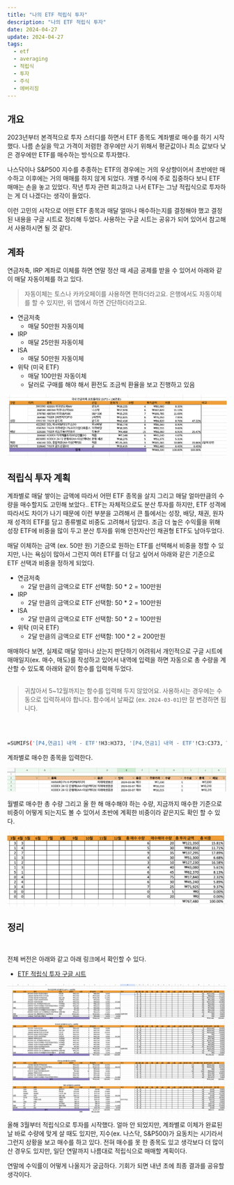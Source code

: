 ```yaml
---
title: "나의 ETF 적립식 투자"
description: "나의 ETF 적립식 투자"
date: 2024-04-27
update: 2024-04-27
tags:
  - etf
  - averaging
  - 적립식
  - 투자
  - 주식
  - 에버리징
---
```


## 개요

2023년부터 본격적으로 투자 스터디를 하면서 ETF 종목도 계좌별로 매수를 하기 시작했다. 나름 손실을 막고 가격이 저렴한 경우에만 사기 위해서 평균값이나 최소 값보다 낮은 경우에만 ETF를 매수하는 방식으로 투자했다.

나스닥이나 S&P500 지수를 추종하는 ETF의 경우에는 거의 우상향이어서 초반에만 매수하고 이후에는 거의 매매를 하지 않게 되었다. 개별 주식에 주로 집중하다 보니 ETF 매매는 손을 놓고 있었다. 작년 투자 관련 회고하고 나서 ETF는 그냥 적립식으로 투자하는 게 더 나겠다는 생각이 들었다.

이런 고민의 시작으로 어떤 ETF 종목과 매달 얼마나 매수하는지를 결정해야 했고 결정된 내용을 구글 시트로 정리해 두었다. 사용하는 구글 시트는 공유가 되어 있어서 참고해서 사용하시면 될 것 같다.

## 계좌

연금저축, IRP 계좌로 이체를 하면 연말 정산 때 세금 공제를 받을 수 있어서 아래와 같이 매달 자동이체를 하고 있다.

> 자동이체는 토스나 카카오페이를 사용하면 편하더라고요. 은행에서도 자동이체를 할 수 있지만, 위 앱에서 하면 간단하더라고요.

- 연금저축
    - 매달 50만원 자동이체
- IRP
    - 매달 25만원 자동이체
- ISA
    - 매달 50만원 자동이체
- 위탁 (미국 ETF)
    - 매달 100만원 자동이체
    - 달러로 구매를 해야 해서 환전도 조금씩 환율을 보고 진행하고 있음

![포트폴리오 - 국내 연금저축](image-20240501002351176.png)

## 적립식 투자 계획

계좌별로 매달 쌓이는 금액에 따라서 어떤 ETF 종목을 살지 그리고 매달 얼마만큼의 수량을 매수할지도 고민해 보았다.. ETF는 자체적으로도 분산 투자를 하지만, ETF 성격에 따라서도 차이가 나기 때문에 이런 부분을 고려해서 큰 틀에서는 성장, 배당, 채권, 원자재 성격의 ETF를 담고 종류별로  비중도 고려해서 담았다. 조금 더 높은 수익률을 위해 성장 ETF에 비중을 많이 두고 분산 투자를 위해 안전자산인 채권형 ETF도 남아두었다.

매달 이체하는 금액 (ex. 50만 원) 기준으로 원하는 ETF를 선택해서 비중을 정할 수 있지만, 나는 욕심이 많아서 그런지 여러 ETF를 더 담고 싶어서 아래와 같은 기준으로 ETF 선택과 비중을 정하게 되었다.

- 연금저축
    - 2달 만큼의 금액으로 ETF 선택함: 50 * 2 = 100만원
- IRP
    - 2달 만큼의 금액으로 ETF 선택함: 50 * 2 = 100만원
- ISA
    - 2달 만큼의 금액으로 ETF 선택함: 50 * 2 = 100만원
- 위탁 (미국 ETF)
    - 2달 만큼의 금액으로 ETF 선택함: 100 * 2 = 200만원

매매하다 보면, 실제로 매달 얼마나 샀는지 판단하기 어려워서 개인적으로 구글 시트에 매매일지(ex. 매수, 매도)를 작성하고 있어서 내역에 입력을 하면 자동으로 총 수량을 계산할 수 있도록 아래와 같이 함수를 입력해 두었다.
<br>
<br>

> 귀찮아서 5~12월까지는 함수를 입력해 두지 않았어요. 사용하시는 경우에는 수동으로 입력하셔야 합니다. 함수에서 날짜값 (ex. `2024-03-01`)만 잘 변경하면 됩니다.

<br>
<br>

```bash
=SUMIFS('[P4,연금1] 내역 - ETF'!H3:H373, '[P4,연금1] 내역 - ETF'!C3:C373, TO_TEXT(D6), '[P4,연금1] 내역 - ETF'!E3:E373, ">="&"2024-03-01", '[P4,연금1] 내역 - ETF'!E3:E373, "<="&EOMONTH("2024-03-01", 0))
```

계좌별로 매수한 종목을 입력한다.

![매매일지](image-20240501002416452.png)

월별로 매수한 총 수량 그리고 올 한 해 매수해야 하는 수량, 지금까지 매수한 기준으로 비중이 어떻게 되는지도 볼 수 있어서 초반에 계획한 비중이라 같은지도 확인 할 수 있다.

![월별 수량](image-20240501002450961.png)

## 정리
<br>

전체 버전은 아래와 같고 아래 링크에서 확인할 수 있다.

- [ETF 적립식 투자 구글 시트](https://docs.google.com/spreadsheets/d/1DC3VXo_Cu-47SzWuDLoTMgvpMQ_mJZivjby9HMrrWB0/edit#gid=683953828)

![계좌별 포트폴리오 구성](image-20240501002459868.png)

올해 3월부터 적립식으로 투자를 시작했다. 얼마 안 되었지만, 계좌별로 이체가 완료된 날 바로 수량에 맞게 살 때도 있지만, 지수(ex. 나스닥, S&P500)가 요동치는 시기라서 그런지 상황을 보고 매수를 하고 있다. 전혀 매수를 못 한 종목도 있고 생각보다 더 많이 산 경우도 있지만, 일단 연말까지 나름대로 적립식으로 매매할 계획이다.

연말에 수익률이 어떻게 나올지가 궁금하다. 기회가 되면 내년 초에 최종 결과를 공유할 생각이다.
